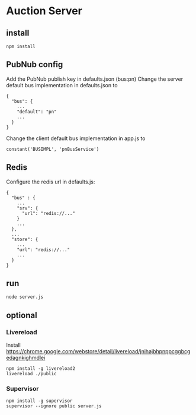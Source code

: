 # Auction Server

## install

```
npm install
```

## PubNub config

Add the PubNub publish key in defaults.json (bus:pn)
Change the server default bus implementation in defaults.json to

```
{
  "bus": {
    ...
    "default": "pn"
    ...
  }
}

```

Change the client default bus implementation in app.js to

```
constant('BUSIMPL', 'pnBusService')
```

## Redis

Configure the redis url in defaults.js:

```
{
  "bus" : {
    ...
    "srv": {
      "url": "redis://..."
    }
    ...
  },
  ...
  "store": {
    ...
    "url": "redis://..."
    ...
  }
}
```

## run

```
node server.js
```

## optional

### Livereload

Install https://chrome.google.com/webstore/detail/livereload/jnihajbhpnppcggbcgedagnkighmdlei

```
npm install -g livereload2
livereload ./public
```

### Supervisor

```
npm install -g supervisor
supervisor --ignore public server.js
```
